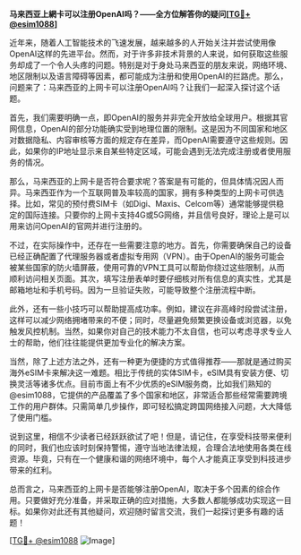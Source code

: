 **马来西亚上網卡可以注册OpenAI吗？——全方位解答你的疑问[[TG💪+ @esim1088](https://t.me/s/esim1088)]**

近年来，随着人工智能技术的飞速发展，越来越多的人开始关注并尝试使用像OpenAI这样的先进平台。然而，对于许多非技术背景的人来说，如何获取这些服务却成了一个令人头疼的问题。特别是对于身处马来西亚的朋友来说，网络环境、地区限制以及语言障碍等因素，都可能成为注册和使用OpenAI的拦路虎。那么，问题来了：马来西亚的上网卡可以注册OpenAI吗？让我们一起深入探讨这个话题。

首先，我们需要明确一点，即OpenAI的服务并非完全开放给全球用户。根据其官网信息，OpenAI的部分功能确实受到地理位置的限制。这是因为不同国家和地区对数据隐私、内容审核等方面的规定存在差异，而OpenAI需要遵守这些规则。因此，如果你的IP地址显示来自某些特定区域，可能会遇到无法完成注册或者使用服务的情况。

那么，马来西亚的上网卡是否符合要求呢？答案是有可能的，但具体情况因人而异。马来西亚作为一个互联网普及率较高的国家，拥有多种类型的上网卡可供选择。比如，常见的预付费SIM卡（如Digi、Maxis、Celcom等）通常能够提供稳定的国际连接。只要你的上网卡支持4G或5G网络，并且信号良好，理论上是可以用来访问OpenAI的官网并进行注册的。

不过，在实际操作中，还存在一些需要注意的地方。首先，你需要确保自己的设备已经正确配置了代理服务器或者虚拟专用网（VPN）。由于OpenAI的服务可能会被某些国家的防火墙屏蔽，使用可靠的VPN工具可以帮助你绕过这些限制，从而顺利访问相关页面。其次，填写注册表单时要仔细核对所有信息的真实性，尤其是邮箱地址和手机号码。因为一旦验证失败，可能导致整个注册流程中断。

此外，还有一些小技巧可以帮助提高成功率。例如，建议在非高峰时段尝试注册，这样可以减少网络拥堵带来的不便；同时，尽量避免频繁更换设备或浏览器，以免触发风控机制。当然，如果你对自己的技术能力不太自信，也可以考虑寻求专业人士的帮助，他们往往能提供更加专业化的解决方案。

当然，除了上述方法之外，还有一种更为便捷的方式值得推荐——那就是通过购买海外eSIM卡来解决这一难题。相比于传统的实体SIM卡，eSIM具有安装方便、切换灵活等诸多优点。目前市面上有不少优质的eSIM服务商，比如我们熟知的@esim1088，它提供的产品覆盖了多个国家和地区，非常适合那些经常需要跨境工作的用户群体。只需简单几步操作，即可轻松搞定跨国网络接入问题，大大降低了使用门槛。

说到这里，相信不少读者已经跃跃欲试了吧！但是，请记住，在享受科技带来便利的同时，我们也应该时刻保持警惕，遵守当地法律法规，合理合法地使用各类在线资源。毕竟，只有在一个健康和谐的网络环境中，每个人才能真正享受到科技进步带来的红利。

总而言之，马来西亚的上网卡是否能够注册OpenAI，取决于多个因素的综合作用。只要做好充分准备，并采取正确的应对措施，大多数人都能够成功实现这一目标。如果你对此还有其他疑问，欢迎随时留言交流，我们一起探讨更多有趣的话题！

[[TG💪+ @esim1088](https://t.me/s/esim1088) ![Image](https://i.postimg.cc/4NQfJmqS/Snipaste-2025-05-13-00-14-12.png)]